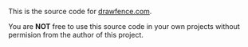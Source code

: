 This is the source code for [drawfence.com](http://www.drawfence.com).

You are **NOT** free to use this source code in your own projects without permision from the author of this project.
